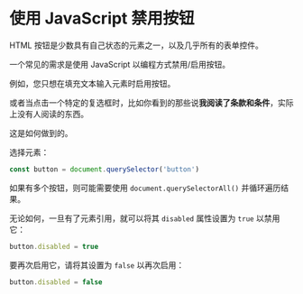 # 使用 JavaScript 禁用按钮

HTML 按钮是少数具有自己状态的元素之一，以及几乎所有的表单控件。

一个常见的需求是使用 JavaScript 以编程方式禁用/启用按钮。

例如，您只想在填充文本输入元素时启用按钮。

或者当点击一个特定的复选框时，比如你看到的那些说**我阅读了条款和条件**，实际上没有人阅读的东西。

这是如何做到的。

选择元素：

```js
const button = document.querySelector('button')
```

如果有多个按钮，则可能需要使用 `document.querySelectorAll()` 并循环遍历结果。

无论如何，一旦有了元素引用，就可以将其 `disabled` 属性设置为 `true` 以禁用它：

```js
button.disabled = true
```

要再次启用它，请将其设置为 `false` 以再次启用：

```js
button.disabled = false
```
